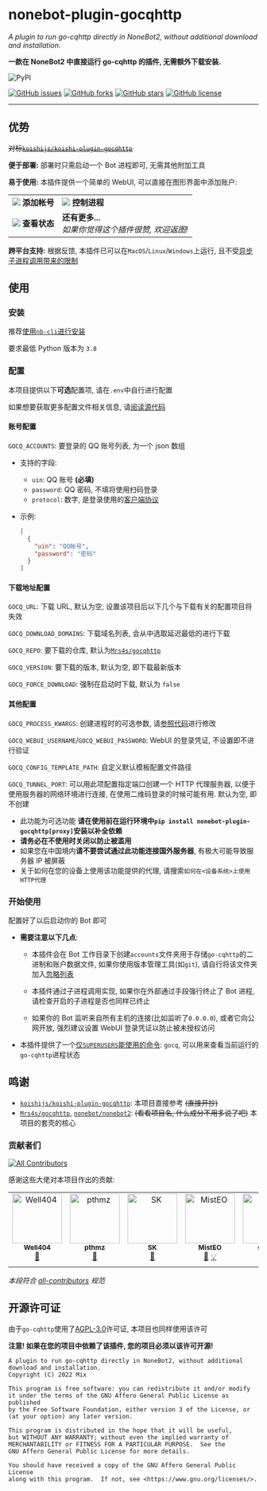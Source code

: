 <!--cSpell:disable -->

# nonebot-plugin-gocqhttp

_A plugin to run go-cqhttp directly in NoneBot2, without additional download and installation._

**一款在 NoneBot2 中直接运行 go-cqhttp 的插件, 无需额外下载安装.**

![PyPI](https://img.shields.io/pypi/v/nonebot-plugin-gocqhttp?style=for-the-badge)

[![GitHub issues](https://img.shields.io/github/issues/mnixry/nonebot-plugin-gocqhttp)](https://github.com/mnixry/nonebot-plugin-gocqhttp/issues)
[![GitHub forks](https://img.shields.io/github/forks/mnixry/nonebot-plugin-gocqhttp)](https://github.com/mnixry/nonebot-plugin-gocqhttp/network)
[![GitHub stars](https://img.shields.io/github/stars/mnixry/nonebot-plugin-gocqhttp)](https://github.com/mnixry/nonebot-plugin-gocqhttp/stargazers)
[![GitHub license](https://img.shields.io/github/license/mnixry/nonebot-plugin-gocqhttp)](https://github.com/mnixry/nonebot-plugin-gocqhttp/blob/main/LICENSE)

---

## 优势

~~对标[`koishijs/koishi-plugin-gocqhttp`](https://github.com/koishijs/koishi-plugin-gocqhttp/)~~

**便于部署:** 部署时只需启动一个 Bot 进程即可, 无需其他附加工具

**易于使用:** 本插件提供一个简单的 WebUI, 可以直接在图形界面中添加账户:

<!-- markdownlint-disable MD033 -->
<table>
  <tr>
    <td>
      <img src="https://user-images.githubusercontent.com/97567575/159159758-3f8b9165-ba23-43fd-bfa7-cdc27cd9d6c3.png"/>
      <b>添加帐号</b>
    </td>
    <td>
      <img src="https://user-images.githubusercontent.com/97567575/159159878-6928cda1-4745-4291-97c8-e24ccca5c6ae.png"/>
      <b>控制进程</b>
    </td>
  </tr>
  <tr>
    <td>
      <img src="https://user-images.githubusercontent.com/32300164/161667766-2ffdc726-d54f-496c-9e15-d2cc8fce38b7.png" />
      <b>查看状态</b>
    </td>
    <td>
      <b>还有更多...</b><br />
      <em>如果你觉得这个插件很赞, 欢迎返图!</em>
    </td>
  </tr>
</table>
<!-- markdownlint-enable MD033 -->

**跨平台支持:** 根据反馈, 本插件已可以在`MacOS`/`Linux`/`Windows`上运行, 且不受[异步子进程调用带来的限制](https://github.com/nonebot/discussions/discussions/13#discussioncomment-1159147)

## 使用

### 安装

推荐[使用`nb-cli`进行安装](https://v2.nonebot.dev/docs/tutorial/store#%E5%AE%89%E8%A3%85%E6%8F%92%E4%BB%B6)

要求最低 Python 版本为 `3.8`

### 配置

本项目提供以下**可选**配置项, 请在`.env`中自行进行配置

如果想要获取更多配置文件相关信息, 请[阅读源代码](./nonebot_plugin_gocqhttpQQ/plugin_config.py)

#### 账号配置

`GOCQ_ACCOUNTS`: 要登录的 QQ 账号列表, 为一个 json 数组

- 支持的字段:

  - `uin`: QQ 账号 **(必填)**
  - `password`: QQ 密码, 不填将使用扫码登录
  - `protocol`: 数字, 是登录使用的[客户端协议](https://docs.go-cqhttp.org/guide/config.html#%E8%AE%BE%E5%A4%87%E4%BF%A1%E6%81%AF)

- 示例:

  ```json
  [
    {
      "uin": "QQ帐号",
      "password": "密码"
    }
  ]
  ```

#### 下载地址配置

`GOCQ_URL`: 下载 URL, 默认为空, 设置该项目后以下几个与下载有关的配置项目将失效

`GOCQ_DOWNLOAD_DOMAINS`: 下载域名列表, 会从中选取延迟最低的进行下载

`GOCQ_REPO`: 要下载的仓库, 默认为[`Mrs4s/gocqhttp`](https://github.com/Mrs4s/go-cqhttp/)

`GOCQ_VERSION`: 要下载的版本, 默认为空, 即下载最新版本

`GOCQ_FORCE_DOWNLOAD`: 强制在启动时下载, 默认为 `false`

#### 其他配置

`GOCQ_PROCESS_KWARGS`: 创建进程时的可选参数, 请[参照代码](./nonebot_plugin_gocqhttpQQ/process/process.py)进行修改

`GOCQ_WEBUI_USERNAME`/`GOCQ_WEBUI_PASSWORD`: WebUI 的登录凭证, 不设置即不进行验证

`GOCQ_CONFIG_TEMPLATE_PATH`: 自定义默认模板配置文件路径

`GOCQ_TUNNEL_PORT`: 可以用此项配置指定端口创建一个 HTTP 代理服务器, 以便于使用服务器的网络环境进行连接, 在使用二维码登录的时候可能有用. 默认为空, 即不创建

- 此功能为可选功能
  **请在使用前在运行环境中`pip install nonebot-plugin-gocqhttp[proxy]`安装以补全依赖**
- **请务必在不使用时关闭以防止被滥用**
- 如果您在中国境内**请不要尝试通过此功能连接国外服务器**, 有极大可能导致服务器 IP 被屏蔽
- 关于如何在您的设备上使用该功能提供的代理, 请搜索`如何在<设备系统>上使用HTTP代理`

### 开始使用

配置好了以后启动你的 Bot 即可

- **需要注意以下几点**:

  - 本插件会在 Bot 工作目录下创建`accounts`文件夹用于存储`go-cqhttp`的二进制和账户数据文件, 如果你使用版本管理工具(如`git`), 请自行将该文件夹加入[忽略列表](./.gitignore)

  - 本插件通过子进程调用实现, 如果你在外部通过手段强行终止了 Bot 进程, 请检查开启的子进程是否也同样已终止

  - 如果你的 Bot 监听来自所有主机的连接(比如监听了`0.0.0.0`), 或者它向公网开放, 强烈建议设置 WebUI 登录凭证以防止被未授权访问

- 本插件提供了一个[仅`SUPERUSERS`能使用的命令](./nonebot_plugin_gocqhttpQQ/plugin.py): `gocq`, 可以用来查看当前运行的`go-cqhttp`进程状态

## 鸣谢

- [`koishijs/koishi-plugin-gocqhttp`](https://github.com/koishijs/koishi-plugin-gocqhttp/): 本项目直接参考 ~~(直接开抄)~~
- [`Mrs4s/gocqhttp`](https://github.com/Mrs4s/go-cqhttp/), [`nonebot/nonebot2`](https://github.com/nonebot/nonebot2): ~~(看看项目名, 什么成分不用多说了吧)~~ 本项目的套壳的核心

### 贡献者们

<!-- prettier-ignore-start -->
<!-- ALL-CONTRIBUTORS-BADGE:START - Do not remove or modify this section -->
[![All Contributors](https://img.shields.io/badge/all_contributors-6-orange.svg?style=flat-square)](#contributors-)
<!-- ALL-CONTRIBUTORS-BADGE:END -->
<!-- prettier-ignore-end -->

感谢这些大佬对本项目作出的贡献:

<!-- ALL-CONTRIBUTORS-LIST:START - Do not remove or modify this section -->
<!-- prettier-ignore-start -->
<!-- markdownlint-disable -->
<table>
  <tbody>
    <tr>
      <td align="center" valign="top" width="14.28%"><a href="https://github.com/Well2333"><img src="https://avatars.githubusercontent.com/u/40534114?v=4?s=100" width="100px;" alt="Well404"/><br /><sub><b>Well404</b></sub></a><br /><a href="https://github.com/mnixry/nonebot-plugin-gocqhttp/issues?q=author%3AWell2333" title="Bug reports">🐛</a></td>
      <td align="center" valign="top" width="14.28%"><a href="https://github.com/pthmz"><img src="https://avatars.githubusercontent.com/u/97567575?v=4?s=100" width="100px;" alt="pthmz"/><br /><sub><b>pthmz</b></sub></a><br /><a href="https://github.com/mnixry/nonebot-plugin-gocqhttp/commits?author=pthmz" title="Documentation">📖</a></td>
      <td align="center" valign="top" width="14.28%"><a href="http://sk415.icu"><img src="https://avatars.githubusercontent.com/u/36433929?v=4?s=100" width="100px;" alt="SK"/><br /><sub><b>SK</b></sub></a><br /><a href="https://github.com/mnixry/nonebot-plugin-gocqhttp/issues?q=author%3ASK-415" title="Bug reports">🐛</a></td>
      <td align="center" valign="top" width="14.28%"><a href="https://www.misteo.top/"><img src="https://avatars.githubusercontent.com/u/18511905?v=4?s=100" width="100px;" alt="MistEO"/><br /><sub><b>MistEO</b></sub></a><br /><a href="https://github.com/mnixry/nonebot-plugin-gocqhttp/issues?q=author%3AMistEO" title="Bug reports">🐛</a> <a href="#example-MistEO" title="Examples">💡</a></td>
      <td align="center" valign="top" width="14.28%"><a href="https://github.com/shoucandanghehe"><img src="https://avatars.githubusercontent.com/u/51957264?v=4?s=100" width="100px;" alt="scdhh"/><br /><sub><b>scdhh</b></sub></a><br /><a href="https://github.com/mnixry/nonebot-plugin-gocqhttp/commits?author=shoucandanghehe" title="Code">💻</a></td>
      <td align="center" valign="top" width="14.28%"><a href="https://github.com/nicognaW"><img src="https://avatars.githubusercontent.com/u/66731869?v=4?s=100" width="100px;" alt="nicognaw"/><br /><sub><b>nicognaw</b></sub></a><br /><a href="https://github.com/mnixry/nonebot-plugin-gocqhttp/commits?author=nicognaW" title="Documentation">📖</a></td>
    </tr>
  </tbody>
</table>

<!-- markdownlint-restore -->
<!-- prettier-ignore-end -->

<!-- ALL-CONTRIBUTORS-LIST:END -->

_本段符合 [all-contributors](https://github.com/all-contributors/all-contributors) 规范_

## 开源许可证

由于`go-cqhttp`使用了[AGPL-3.0](https://github.com/Mrs4s/go-cqhttp/blob/master/LICENSE)许可证, 本项目也同样使用该许可

**注意! 如果在您的项目中依赖了该插件, 您的项目必须以该许可开源!**

<!-- markdownlint-disable MD046 -->

    A plugin to run go-cqhttp directly in NoneBot2, without additional download and installation.
    Copyright (C) 2022 Mix

    This program is free software: you can redistribute it and/or modify
    it under the terms of the GNU Affero General Public License as published
    by the Free Software Foundation, either version 3 of the License, or
    (at your option) any later version.

    This program is distributed in the hope that it will be useful,
    but WITHOUT ANY WARRANTY; without even the implied warranty of
    MERCHANTABILITY or FITNESS FOR A PARTICULAR PURPOSE.  See the
    GNU Affero General Public License for more details.

    You should have received a copy of the GNU Affero General Public License
    along with this program.  If not, see <https://www.gnu.org/licenses/>.
